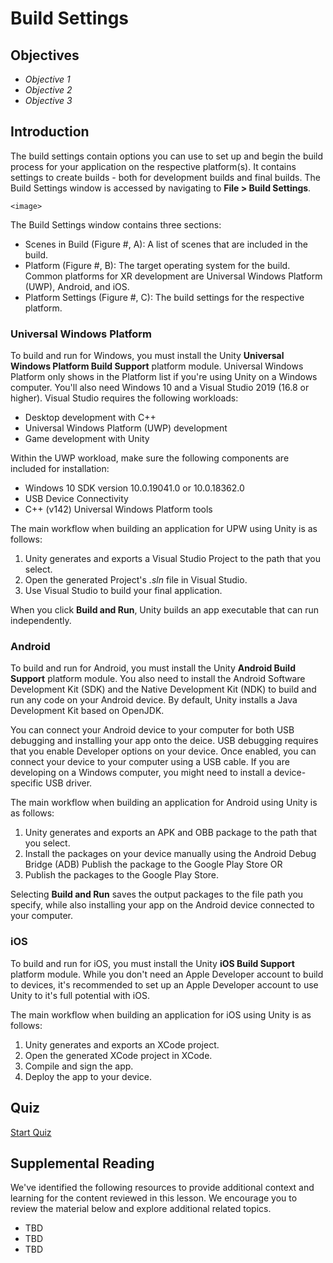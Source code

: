 # Build Settings

## Objectives

- *Objective 1*
- *Objective 2*
- *Objective 3*

## Introduction

The build settings contain options you can use to set up and begin the build process for your application on the respective platform(s). It contains settings to create builds - both for development builds and final builds. The Build Settings window is accessed by navigating to **File > Build Settings**.

`<image>`

The Build Settings window contains three sections:

- Scenes in Build (Figure #, A): A list of scenes that are included in the build.
- Platform (Figure #, B): The target operating system for the build. Common platforms for XR development are Universal Windows Platform (UWP), Android, and iOS.
- Platform Settings (Figure #, C): The build settings for the respective platform.

### Universal Windows Platform
To build and run for Windows, you must install the Unity **Universal Windows Platform Build Support** platform module. Universal Windows Platform only shows in the Platform list if you're using Unity on a Windows computer. You'll also need Windows 10 and a Visual Studio 2019 (16.8 or higher). Visual Studio requires the following workloads:

- Desktop development with C++
- Universal Windows Platform (UWP) development
- Game development with Unity

Within the UWP workload, make sure the following components are included for installation:

- Windows 10 SDK version 10.0.19041.0 or 10.0.18362.0
- USB Device Connectivity
- C++ (v142) Universal Windows Platform tools

The main workflow when building an application for UPW using Unity is as follows:

1. Unity generates and exports a Visual Studio Project to the path that you select.
1. Open the generated Project's *.sln* file in Visual Studio.
1. Use Visual Studio to build your final application.

When you click **Build and Run**, Unity builds an app executable that can run independently.

### Android

To build and run for Android, you must install the Unity **Android Build Support** platform module. You also need to install the Android Software Development Kit (SDK) and the Native Development Kit (NDK) to build and run any code on your Android device. By default, Unity installs a Java Development Kit based on OpenJDK.

You can connect your Android device to your computer for both USB debugging and installing your app onto the deice. USB debugging requires that you enable Developer options on your device. Once enabled, you can connect your device to your computer using a USB cable. If you are developing on a Windows computer, you might need to install a device-specific USB driver.

The main workflow when building an application for Android using Unity is as follows:

1. Unity generates and exports an APK and OBB package to the path that you select.
1. Install the packages on your device manually using the Android Debug Bridge (ADB) Publish the package to the Google Play Store OR
1. Publish the packages to the Google Play Store.

Selecting **Build and Run** saves the output packages to the file path you specify, while also installing your app on the Android device connected to your computer.

### iOS

To build and run for iOS, you must install the Unity **iOS Build Support** platform module. While you don't need an Apple Developer account to build to devices, it's recommended to set up an Apple Developer account to use Unity to it's full potential with iOS.

The main workflow when building an application for iOS using Unity is as follows:

1. Unity generates and exports an XCode project.
1. Open the generated XCode project in XCode.
1. Compile and sign the app.
1. Deploy the app to your device.

## Quiz

[Start Quiz](LINK)

## Supplemental Reading

We've identified the following resources to provide additional context and learning for the content reviewed in this lesson. We encourage you to review the material below and explore additional related topics.

- TBD
- TBD
- TBD